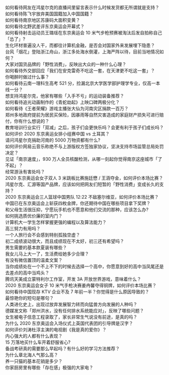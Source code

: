 如何看待网友在鸿星尔克的直播间里留言表示什么时候发货都无所谓就是支持？  
如何看待陈飞宇放弃美国国籍加入中国国籍？  
如何看待南京地区苏康码大面积变黄？  
如何看待北野武差评东京奥运会开幕式？  
如何看待射击运动员王璐瑶在东京奥运会 10 米气步枪预赛被淘汰后发自拍称自己「怂了」?  
生化环材普遍没人干，而都往计算机金融，是否会对国家外来发展埋下隐患？  
台风「烟花」登陆浙江舟山，浙江多处海水倒灌，上海严阵以待，目前当地情况如何？  
大家对国货品牌的「野性消费」，反映出大众的一种什么心理？  
如何看待外交部回应「我们在安克雷奇不吃这一套，在天津更不吃这一套」？  
你喝醉时做过什么事？  
如何看待云南一理科生高考 521 分，捡漏北京大学医学部护理学专业，仅高一本线一分？  
想支持鸿星尔克，他家有哪些「入手不亏」的运动装备推荐？  
如何看待追光动画制作的《青蛇劫起》上映口碑两极分化？  
如何看待《王者荣耀》游戏主播张大仙为河南灾区捐款一百万？  
郑州多地政府提前为居民买保险，因暴雨等自然灾害造成的家庭财产损失可进行赔付，你有什么想说的？  
教育培训行业实行「双减」之后，孩子们会更快乐吗？会更有利于孩子们成长吗？  
如何评价 2020 东京奥运女排小组赛中国 vs 土耳其？  
请问鸿星尔克捐助河南的 5000 万物资都有什么?  
如何评价网易云音乐称绝不与上游版权方签独家协议，坚决支持市场监管总局处罚决定？  
见证「南京速度」，930 万人全员核酸检测，从哪一刻起你觉得南京这座城市「了不起」？  
经常游泳有害处吗？  
2020 东京奥运会女子双人 3 米跳板比赛施廷懋 / 王涵夺金，如何评价本场比赛？  
鸿星尔克、汇源等国产品牌，应该如何把网友们短暂的「野性消费」变成长久的支持？  
2020 东京奥运会三人篮球中国男队 12:22 不敌塞尔维亚，如何评价本场比赛？  
中国已在东京奥运会上斩获四枚金牌，你还期待中国在哪些项目拿下奖牌？  
和父母生活很压抑，宁愿玩手机也不愿意和他们交流的那种，应该怎么办?  
如何挑选质优价廉的室内门？  
计算机大一学生怎样掌握更强的编程以及算法能力？  
高三努力有用吗？  
一个人旅行会不会感到特别孤独空虚？  
初二成绩波动很大，而且成绩现在不太好，初三还有希望吗？  
男生需要的基本款夏装有哪些？  
我女儿马上大一了，生活费给她多少合理？  
有没有微信置顶的温柔文案？  
当你成绩处在一个不上不下的时候去选择一个高中，你愿意到好的高中当凤尾还是去差点的高中当鸡头？  
腾讯天美成立蒙特利尔工作室，开发 3A 开放世界游戏，意味着什么？  
2020 东京奥运会女子 10 米气手枪决赛姜冉馨夺得铜牌，如何评价本场比赛？  
如何看待中国现存 KTV 企业不及 7 年前一半？你觉得是什么原因导致的？  
最惊艳你的短句是哪句？  
人类进化史上，出现过放弃发展智力转而向猛兽方向发展的人种吗？  
德媒发文称「郑州洪水，没有任何排水系统能应对」，反映了哪些问题？  
女生被电子信息工程录取了，家长非常生气说没有前途，是真的吗？  
为什么 2020 东京奥运会入场仪式上英国代表团的引导牌是汉字？  
如何评价刘涛杜淳主演的电视剧《我是真的爱你》？  
内心强大的人都有什么表现？  
15 万落地买什么车开着舒服省心?  
备战考研真的需要那么早起吗？有什么好的学习方法推荐？  
为什么章北海人气那么高？  
养一只猫的基本花销是多少？  
你家厨房里有哪些「存在感」极强的大家电？  
